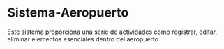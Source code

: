 # Sistema-Aeropuerto
Este sistema proporciona una serie de actividades como registrar, editar, eliminar elementos esenciales dentro del aeropuerto
